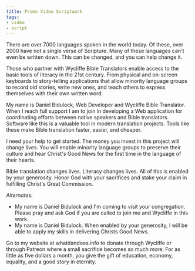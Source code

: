 ```yaml
---
title: Promo Video Scriptwork
tags:
- video
- script
---
```


There are over 7000 languages spoken in the world today. Of these, over 2000 have not a single verse of Scripture. Many of these languages can't even be written down. This can be changed, and you can help change it.

Those who partner with Wycliffe Bible Translators enable access to the basic tools of literacy in the 21st century. From physical and on-screen keyboards to story-telling applications that allow minority language groups to record old stories, write new ones, and teach others to express themselves with their own written word.

My name is Daniel Bidulock, Web Developer and Wycliffe Bible Translator. When I reach full support I am to join in developing a Web application for coordinating efforts between native speakers and Bible translators. Software like this is a valuable tool in modern translation projects. Tools like these make Bible translation faster, easier, and cheaper.

I need your help to get started. The money you invest in this project will change lives. You will enable minority language groups to preserve their culture and hear Christ's Good News for the first time in the language of their hearts.

Bible translation changes lives. Literacy changes lives. All of this is enabled by your generosity. Honor God with your sacrifices and stake your claim in fulfilling Christ's Great Commission.

_Alternates:_

- My name is Daniel Bidulock and I'm coming to visit your congregation. Please pray and ask God if you are called to join me and Wycliffe in this work.
- My name is Daniel Bidulock. When enabled by your generosity, I will be able to apply my skills in delivering Christs Good News.

Go to my website at whatdandoes.info to donate through Wycliffe or through Patreon where a small sacrifice becomes so much more. For as little as five dollars a month, you give the gift of education, economy, equality, and a good story in eternity.

